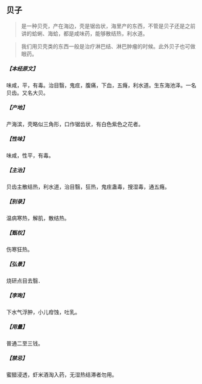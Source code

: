 ## 贝子

> 是一种贝壳，产在海边，壳是锯齿状，海里产的东西，不管是贝子还是之前讲的蛤蜊、海蛤，都是咸味药，能够散结热，利水道。

> 我们用贝壳类的东西一般是治疗淋巴结、淋巴肿瘤的时候。此外贝子也可做眼药。

##### 【本经原文】
味咸，平，有毒。治目翳，鬼疰，腹痛，下血，五癃，利水道。生东海池泽。一名贝齿。又名大贝。
##### 【产地】
产海滨，壳略似三角形，口作锯齿状，有白色紫色之花者。
##### 【性味】
味咸，性平，有毒。
##### 【主治】
贝齿主散结热，利水道，治目翳，狂热，鬼疰蛊毒，搜湿毒，通五癃。
##### 【别录】
温病寒热，解肌，散结热。
##### 【甄权】
伤寒狂热。
##### 【弘景】
烧研点目去翳．
##### 【李珣】
下水气浮肿，小儿疳蚀，吐乳。
##### 【用量】
普通二至三钱。
##### 【禁忌】
蜜醋浸透，虾米酒淘入药，无湿热结滞者勿用。
